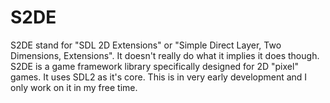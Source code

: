 # S2DE
S2DE stand for "SDL 2D Extensions" or "Simple Direct Layer, Two Dimensions, Extensions". It doesn't really do what it implies it does though.
S2DE is a game framework library specifically designed for 2D "pixel" games. It uses SDL2 as it's core. This is in very early development and I only work on it in my free time.